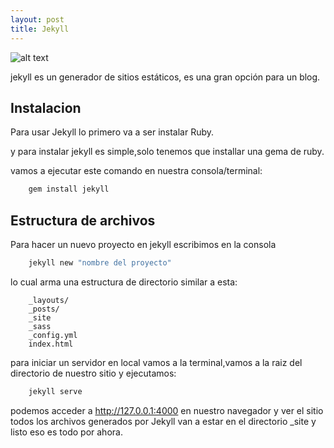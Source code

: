 ```yaml
---
layout: post
title: Jekyll
---
```


![alt text](https://lh6.googleusercontent.com/-J8kfdciPh1Q/Uu6rTDBP21I/AAAAAAAABGI/v5s1EohB0Gc/s498/jekyll.png )

jekyll es un generador de sitios estáticos, es una gran opción para un blog.

## Instalacion

Para usar Jekyll lo primero va a ser instalar Ruby.

y para instalar jekyll es simple,solo tenemos que installar una gema de ruby.

vamos a ejecutar este comando en nuestra consola/terminal:

```*.sh
	gem install jekyll
```

## Estructura de archivos

Para hacer un nuevo proyecto en jekyll escribimos en la consola

```*.bash
	jekyll new "nombre del proyecto"
```

lo cual arma una estructura de directorio similar a esta:

```*.ksh
	_layouts/
	_posts/
	_site
	_sass
	_config.yml
	index.html
```

para iniciar un servidor en local vamos a la terminal,vamos a la raiz del directorio de nuestro sitio y ejecutamos:

```*.bash
	jekyll serve
```

podemos acceder a http://127.0.0.1:4000 en nuestro navegador y ver el sitio
todos los archivos generados por Jekyll van a estar en el directorio _site
y listo eso es todo por ahora.